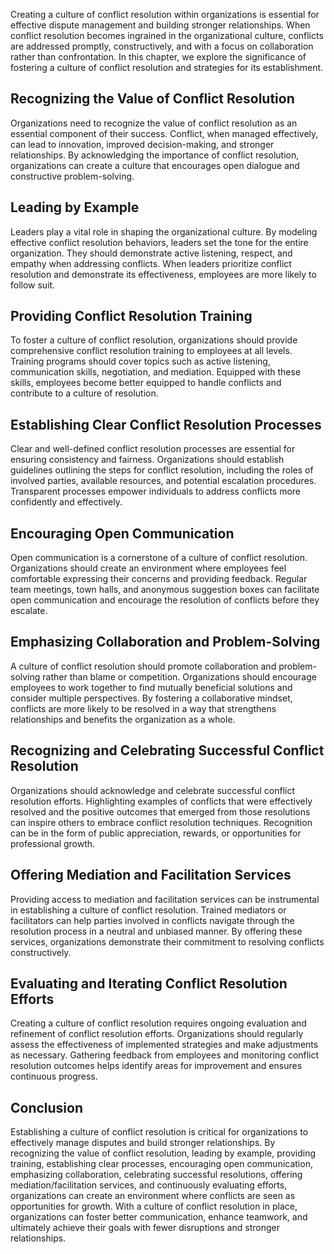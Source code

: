 
Creating a culture of conflict resolution within organizations is essential for effective dispute management and building stronger relationships. When conflict resolution becomes ingrained in the organizational culture, conflicts are addressed promptly, constructively, and with a focus on collaboration rather than confrontation. In this chapter, we explore the significance of fostering a culture of conflict resolution and strategies for its establishment.

## Recognizing the Value of Conflict Resolution

Organizations need to recognize the value of conflict resolution as an essential component of their success. Conflict, when managed effectively, can lead to innovation, improved decision-making, and stronger relationships. By acknowledging the importance of conflict resolution, organizations can create a culture that encourages open dialogue and constructive problem-solving.

## Leading by Example

Leaders play a vital role in shaping the organizational culture. By modeling effective conflict resolution behaviors, leaders set the tone for the entire organization. They should demonstrate active listening, respect, and empathy when addressing conflicts. When leaders prioritize conflict resolution and demonstrate its effectiveness, employees are more likely to follow suit.

## Providing Conflict Resolution Training

To foster a culture of conflict resolution, organizations should provide comprehensive conflict resolution training to employees at all levels. Training programs should cover topics such as active listening, communication skills, negotiation, and mediation. Equipped with these skills, employees become better equipped to handle conflicts and contribute to a culture of resolution.

## Establishing Clear Conflict Resolution Processes

Clear and well-defined conflict resolution processes are essential for ensuring consistency and fairness. Organizations should establish guidelines outlining the steps for conflict resolution, including the roles of involved parties, available resources, and potential escalation procedures. Transparent processes empower individuals to address conflicts more confidently and effectively.

## Encouraging Open Communication

Open communication is a cornerstone of a culture of conflict resolution. Organizations should create an environment where employees feel comfortable expressing their concerns and providing feedback. Regular team meetings, town halls, and anonymous suggestion boxes can facilitate open communication and encourage the resolution of conflicts before they escalate.

## Emphasizing Collaboration and Problem-Solving

A culture of conflict resolution should promote collaboration and problem-solving rather than blame or competition. Organizations should encourage employees to work together to find mutually beneficial solutions and consider multiple perspectives. By fostering a collaborative mindset, conflicts are more likely to be resolved in a way that strengthens relationships and benefits the organization as a whole.

## Recognizing and Celebrating Successful Conflict Resolution

Organizations should acknowledge and celebrate successful conflict resolution efforts. Highlighting examples of conflicts that were effectively resolved and the positive outcomes that emerged from those resolutions can inspire others to embrace conflict resolution techniques. Recognition can be in the form of public appreciation, rewards, or opportunities for professional growth.

## Offering Mediation and Facilitation Services

Providing access to mediation and facilitation services can be instrumental in establishing a culture of conflict resolution. Trained mediators or facilitators can help parties involved in conflicts navigate through the resolution process in a neutral and unbiased manner. By offering these services, organizations demonstrate their commitment to resolving conflicts constructively.

## Evaluating and Iterating Conflict Resolution Efforts

Creating a culture of conflict resolution requires ongoing evaluation and refinement of conflict resolution efforts. Organizations should regularly assess the effectiveness of implemented strategies and make adjustments as necessary. Gathering feedback from employees and monitoring conflict resolution outcomes helps identify areas for improvement and ensures continuous progress.

## Conclusion

Establishing a culture of conflict resolution is critical for organizations to effectively manage disputes and build stronger relationships. By recognizing the value of conflict resolution, leading by example, providing training, establishing clear processes, encouraging open communication, emphasizing collaboration, celebrating successful resolutions, offering mediation/facilitation services, and continuously evaluating efforts, organizations can create an environment where conflicts are seen as opportunities for growth. With a culture of conflict resolution in place, organizations can foster better communication, enhance teamwork, and ultimately achieve their goals with fewer disruptions and stronger relationships.
